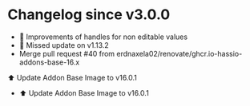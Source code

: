 # Changelog since v3.0.0
- 🎨 Improvements of handles for non editable values 
- 🔧 Missed update on v1.13.2 
- Merge pull request #40 from erdnaxela02/renovate/ghcr.io-hassio-addons-base-16.x

⬆️ Update Addon Base Image to v16.0.1 
- ⬆️ Update Addon Base Image to v16.0.1 
